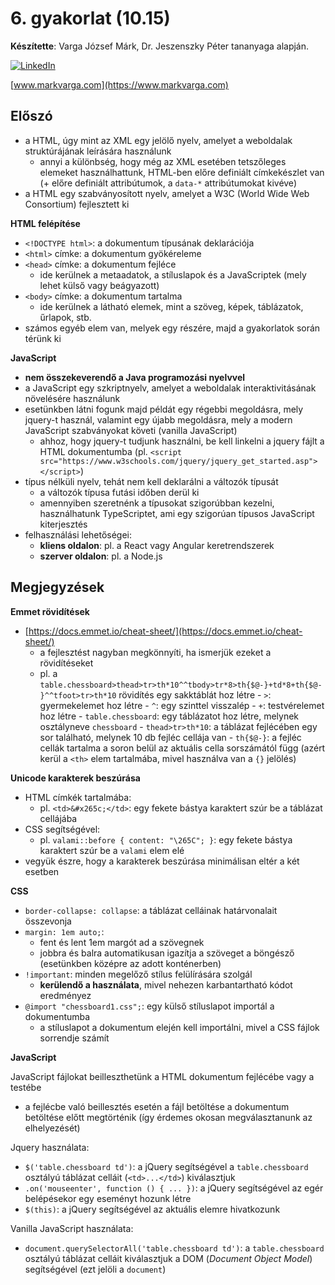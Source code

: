 # 6. gyakorlat (10.15)

**Készítette**: Varga József Márk, Dr. Jeszenszky Péter tananyaga alapján.

[![LinkedIn](https://img.shields.io/badge/LinkedIn-0077B5?style=for-the-badge&logo=linkedin&logoColor=white)](https://www.linkedin.com/in/markvarga21/)

[www.markvarga.com](https://www.markvarga.com)

## Előszó

- a HTML, úgy mint az XML egy jelölő nyelv, amelyet a weboldalak struktúrájának leírására használunk
  - annyi a különbség, hogy még az XML esetében tetszőleges elemeket használhattunk, HTML-ben előre definiált címkekészlet van (+ előre definiált attribútumok, a `data-*` attribútumokat kivéve)
- a HTML egy szabványosított nyelv, amelyet a W3C (World Wide Web Consortium) fejlesztett ki

**HTML felépítése**

- `<!DOCTYPE html>`: a dokumentum típusának deklarációja
- `<html>` címke: a dokumentum gyökéreleme
- `<head>` címke: a dokumentum fejléce
  - ide kerülnek a metaadatok, a stíluslapok és a JavaScriptek (mely lehet külső vagy beágyazott)
- `<body>` címke: a dokumentum tartalma
  - ide kerülnek a látható elemek, mint a szöveg, képek, táblázatok, űrlapok, stb.
- számos egyéb elem van, melyek egy részére, majd a gyakorlatok során térünk ki

**JavaScript**

- **nem összekeverendő a Java programozási nyelvvel**
- a JavaScript egy szkriptnyelv, amelyet a weboldalak interaktivitásának növelésére használunk
- esetünkben látni fogunk majd példát egy régebbi megoldásra, mely jquery-t használ, valamint egy újabb megoldásra, mely a modern JavaScript szabványokat követi (vanilla JavaScript)
  - ahhoz, hogy jquery-t tudjunk használni, be kell linkelni a jquery fájlt a HTML dokumentumba (pl. `<script src="https://www.w3schools.com/jquery/jquery_get_started.asp"></script>`)
- típus nélküli nyelv, tehát nem kell deklarálni a változók típusát
  - a változók típusa futási időben derül ki
  - amennyiben szeretnénk a típusokat szigorúbban kezelni, használhatunk TypeScriptet, ami egy szigorúan típusos JavaScript kiterjesztés
- felhasználási lehetőségei:
  - **kliens oldalon**: pl. a React vagy Angular keretrendszerek
  - **szerver oldalon**: pl. a Node.js

## Megjegyzések

**Emmet rövidítések**

- [https://docs.emmet.io/cheat-sheet/](https://docs.emmet.io/cheat-sheet/)
  - a fejlesztést nagyban megkönnyíti, ha ismerjük ezeket a rövidítéseket
  - pl. a `table.chessboard>thead>tr>th*10^^tbody>tr*8>th{$@-}+td*8+th{$@-}^^tfoot>tr>th*10` rövidítés egy sakktáblát hoz létre - `>`: gyermekelemet hoz létre - `^`: egy szinttel visszalép - `+`: testvérelemet hoz létre - `table.chessboard`: egy táblázatot hoz létre, melynek osztályneve `chessboard` - `thead>tr>th*10`: a táblázat fejlécében egy sor található, melynek 10 db fejléc cellája van - `th{$@-}`: a fejléc cellák tartalma a soron belül az aktuális cella sorszámától függ (azért kerül a `<th>` elem tartalmába, mivel használva van a `{}` jelölés)

**Unicode karakterek beszúrása**

- HTML címkék tartalmába:
  - pl. `<td>&#x265c;</td>`: egy fekete bástya karaktert szúr be a táblázat cellájába
- CSS segítségével:
  - pl. `valami::before { content: "\265C"; }`: egy fekete bástya karaktert szúr be a `valami` elem elé
- vegyük észre, hogy a karakterek beszúrása minimálisan eltér a két esetben

**CSS**

- `border-collapse: collapse`: a táblázat celláinak határvonalait összevonja
- `margin: 1em auto;`:
  - fent és lent 1em margót ad a szövegnek
  - jobbra és balra automatikusan igazítja a szöveget a böngésző (esetünkben középre az adott konténerben)
- `!important`: minden megelőző stílus felülírására szolgál
  - **kerülendő a használata**, mivel nehezen karbantartható kódot eredményez
- `@import "chessboard1.css";`: egy külső stíluslapot importál a dokumentumba
  - a stíluslapot a dokumentum elején kell importálni, mivel a CSS fájlok sorrendje számít

**JavaScript**

JavaScript fájlokat beilleszthetünk a HTML dokumentum fejlécébe vagy a testébe

- a fejlécbe való beillesztés esetén a fájl betöltése a dokumentum betöltése előtt megtörténik (így érdemes okosan megválasztanunk az elhelyezését)

Jquery használata:

- `$('table.chessboard td')`: a jQuery segítségével a `table.chessboard` osztályú táblázat celláit (`<td>...</td>`) kiválasztjuk
- `.on('mouseenter', function () { ... })`: a jQuery segítségével az egér belépésekor egy eseményt hozunk létre
- `$(this)`: a jQuery segítségével az aktuális elemre hivatkozunk

Vanilla JavaScript használata:

- `document.querySelectorAll('table.chessboard td')`: a `table.chessboard` osztályú táblázat celláit kiválasztjuk a DOM (_Document Object Model_) segítségével (ezt jelöli a `document`)
